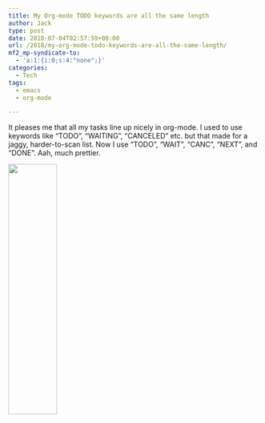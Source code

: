 ```yaml
---
title: My Org-mode TODO keywords are all the same length
author: Jack
type: post
date: 2018-07-04T02:57:59+00:00
url: /2018/my-org-mode-todo-keywords-are-all-the-same-length/
mf2_mp-syndicate-to:
  - 'a:1:{i:0;s:4:"none";}'
categories:
  - Tech
tags:
  - emacs
  - org-mode

---
```

It pleases me that all my tasks line up nicely in org-mode. I used to use keywords like &#8220;TODO&#8221;, &#8220;WAITING&#8221;, &#8220;CANCELED&#8221; etc. but that made for a jaggy, harder-to-scan list. Now I use &#8220;TODO&#8221;, &#8220;WAIT&#8221;, &#8220;CANC&#8221;, &#8220;NEXT&#8221;, and &#8220;DONE&#8221;. Aah, much prettier.

<img class="alignnone size-full wp-image-1512" src="/wp-content/uploads/2018/07/2018-07-03_todos.png" alt="" width="97" height="500" srcset="/wp-content/uploads/2018/07/2018-07-03_todos.png 97w, /wp-content/uploads/2018/07/2018-07-03_todos-58x300.png 58w" sizes="(max-width: 97px) 100vw, 97px" />